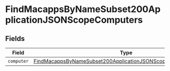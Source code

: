 # FindMacappsByNameSubset200ApplicationJSONScopeComputers


## Fields

| Field                                                                                                                                                         | Type                                                                                                                                                          | Required                                                                                                                                                      | Description                                                                                                                                                   |
| ------------------------------------------------------------------------------------------------------------------------------------------------------------- | ------------------------------------------------------------------------------------------------------------------------------------------------------------- | ------------------------------------------------------------------------------------------------------------------------------------------------------------- | ------------------------------------------------------------------------------------------------------------------------------------------------------------- |
| `computer`                                                                                                                                                    | [FindMacappsByNameSubset200ApplicationJSONScopeComputersComputer](../../models/operations/findmacappsbynamesubset200applicationjsonscopecomputerscomputer.md) | :heavy_minus_sign:                                                                                                                                            | N/A                                                                                                                                                           |